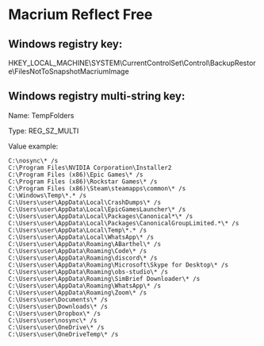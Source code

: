 # Macrium Reflect Free

## Windows registry key:

HKEY_LOCAL_MACHINE\SYSTEM\CurrentControlSet\Control\BackupRestore\FilesNotToSnapshotMacriumImage

## Windows registry multi-string key:

Name: TempFolders

Type: REG_SZ_MULTI

Value example:

```
C:\nosync\* /s
C:\Program Files\NVIDIA Corporation\Installer2
C:\Program Files (x86)\Epic Games\* /s
C:\Program Files (x86)\Rockstar Games\* /s
C:\Program Files (x86)\Steam\steamapps\common\* /s
C:\Windows\Temp\*.* /s
C:\Users\user\AppData\Local\CrashDumps\* /s
C:\Users\user\AppData\Local\EpicGamesLauncher\* /s
C:\Users\user\AppData\Local\Packages\Canonical*\* /s
C:\Users\user\AppData\Local\Packages\CanonicalGroupLimited.*\* /s
C:\Users\user\AppData\Local\Temp\*.* /s
C:\Users\user\AppData\Local\WhatsApp\* /s
C:\Users\user\AppData\Roaming\ABarthel\* /s
C:\Users\user\AppData\Roaming\Code\* /s
C:\Users\user\AppData\Roaming\discord\* /s
C:\Users\user\AppData\Roaming\Microsoft\Skype for Desktop\* /s
C:\Users\user\AppData\Roaming\obs-studio\* /s
C:\Users\user\AppData\Roaming\SimBrief Downloader\* /s
C:\Users\user\AppData\Roaming\WhatsApp\* /s
C:\Users\user\AppData\Roaming\Zoom\* /s
C:\Users\user\Documents\* /s
C:\Users\user\Downloads\* /s
C:\Users\user\Dropbox\* /s
C:\Users\user\nosync\* /s
C:\Users\user\OneDrive\* /s
C:\Users\user\OneDriveTemp\* /s

```
